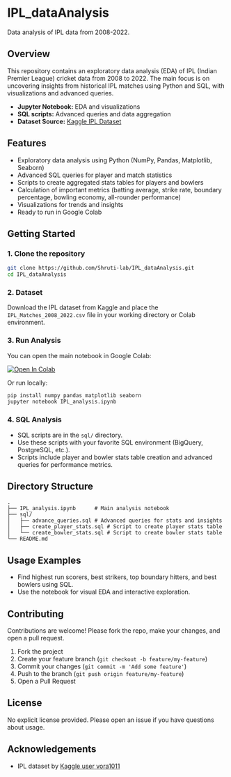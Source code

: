 # IPL_dataAnalysis 

Data analysis of IPL data from 2008-2022.

## Overview

This repository contains an exploratory data analysis (EDA) of IPL (Indian Premier League) cricket data from 2008 to 2022. The main focus is on uncovering insights from historical IPL matches using Python and SQL, with visualizations and advanced queries.

- **Jupyter Notebook:** EDA and visualizations
- **SQL scripts:** Advanced queries and data aggregation
- **Dataset Source:** [Kaggle IPL Dataset](https://www.kaggle.com/datasets/vora1011/ipl-2008-to-2021-all-match-dataset/data)

## Features

- Exploratory data analysis using Python (NumPy, Pandas, Matplotlib, Seaborn)
- Advanced SQL queries for player and match statistics
- Scripts to create aggregated stats tables for players and bowlers
- Calculation of important metrics (batting average, strike rate, boundary percentage, bowling economy, all-rounder performance)
- Visualizations for trends and insights
- Ready to run in Google Colab

## Getting Started

### 1. Clone the repository

```bash
git clone https://github.com/Shruti-lab/IPL_dataAnalysis.git
cd IPL_dataAnalysis
```

### 2. Dataset

Download the IPL dataset from Kaggle and place the `IPL_Matches_2008_2022.csv` file in your working directory or Colab environment.

### 3. Run Analysis

You can open the main notebook in Google Colab:

[![Open In Colab](https://colab.research.google.com/assets/colab-badge.svg)](https://colab.research.google.com/github/Shruti-lab/IPL_dataAnalysis/blob/main/IPL_analysis.ipynb)

Or run locally:

```bash
pip install numpy pandas matplotlib seaborn
jupyter notebook IPL_analysis.ipynb
```

### 4. SQL Analysis

- SQL scripts are in the `sql/` directory.
- Use these scripts with your favorite SQL environment (BigQuery, PostgreSQL, etc.).
- Scripts include player and bowler stats table creation and advanced queries for performance metrics.

## Directory Structure

```
.
├── IPL_analysis.ipynb      # Main analysis notebook
├── sql/
│   ├── advance_queries.sql # Advanced queries for stats and insights
│   ├── create_player_stats.sql # Script to create player stats table
│   └── create_bowler_stats.sql # Script to create bowler stats table
└── README.md
```

## Usage Examples

- Find highest run scorers, best strikers, top boundary hitters, and best bowlers using SQL.
- Use the notebook for visual EDA and interactive exploration.

## Contributing

Contributions are welcome! Please fork the repo, make your changes, and open a pull request.

1. Fork the project
2. Create your feature branch (`git checkout -b feature/my-feature`)
3. Commit your changes (`git commit -m 'Add some feature'`)
4. Push to the branch (`git push origin feature/my-feature`)
5. Open a Pull Request

## License

No explicit license provided. Please open an issue if you have questions about usage.

## Acknowledgements

- IPL dataset by [Kaggle user vora1011](https://www.kaggle.com/datasets/vora1011/ipl-2008-to-2021-all-match-dataset)
